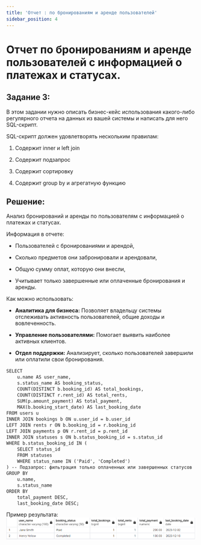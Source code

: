 ```yaml
---
title: 'Отчет : по бронированиям и аренде пользователей'
sidebar_position: 4
---
```


# Отчет по бронированиям и аренде пользователей с информацией о платежах и статусах.

## Задание 3: 

В этом задании нужно описать бизнес-кейс использования какого-либо регулярного отчета на данных из вашей системы и написать для него SQL-скрипт.

SQL-скрипт должен удовлетворять нескольким правилам:

1. Содержит inner и left join

2. Содержит подзапрос

3. Содержит сортировку

4. Содержит group by и агрегатную функцию

## Решение:

Анализ бронирований и аренды по пользователям с информацией о платежах и статусах.

Информация в отчете: 

- Пользователей с бронированиями и арендой,

- Сколько предметов они забронировали и арендовали,

- Общую сумму оплат, которую они внесли,

- Учитывает только завершенные или оплаченные бронирования и аренды.

Как можно использовать: 

- **Аналитика для бизнеса:** Позволяет владельцу системы отслеживать активность пользователей, общие доходы и вовлеченность.

- **Управление пользователями:** Помогает выявить наиболее активных клиентов.

- **Отдел поддержки:** Анализирует, сколько пользователей завершили или оплатили свои бронирования.

```Plain Text
SELECT 
    u.name AS user_name,
    s.status_name AS booking_status,
    COUNT(DISTINCT b.booking_id) AS total_bookings,
    COUNT(DISTINCT r.rent_id) AS total_rents,
    SUM(p.amount_payment) AS total_payment,
    MAX(b.booking_start_date) AS last_booking_date
FROM users u
INNER JOIN bookings b ON u.user_id = b.user_id
LEFT JOIN rents r ON b.booking_id = r.booking_id
LEFT JOIN payments p ON r.rent_id = p.rent_id
INNER JOIN statuses s ON b.status_booking_id = s.status_id
WHERE b.status_booking_id IN (
    SELECT status_id
    FROM statuses
    WHERE status_name IN ('Paid', 'Completed')
) -- Подзапрос: фильтрация только оплаченных или завершенных статусов
GROUP BY 
    u.name, 
    s.status_name
ORDER BY 
    total_payment DESC, 
    last_booking_date DESC;
```

Пример результата: 
![alt text](image228.png)




